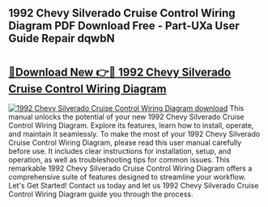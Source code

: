 ## 1992 Chevy Silverado Cruise Control Wiring Diagram PDF Download Free - Part-UXa User Guide Repair dqwbN

# <h2><a href="http://dft1bcr.blite.top/?on=1992+Chevy+Silverado+Cruise+Control+Wiring+Diagram">🔗Download New 👉🔴 1992 Chevy Silverado Cruise Control Wiring Diagram</a></h2>

[![1992 Chevy Silverado Cruise Control Wiring Diagram download](https://i.imgur.com/lujVjoI.png)](http://dft1bcr.blite.top/?on=1992+Chevy+Silverado+Cruise+Control+Wiring+Diagram)
This manual unlocks the potential of your new 1992 Chevy Silverado Cruise Control Wiring Diagram. Explore its features, learn how to install, operate, and maintain it seamlessly. To make the most of your 1992 Chevy Silverado Cruise Control Wiring Diagram, please read this user manual carefully before use. It includes clear instructions for installation, setup, and operation, as well as troubleshooting tips for common issues. This remarkable 1992 Chevy Silverado Cruise Control Wiring Diagram offers a comprehensive suite of features designed to streamline your workflow. Let's Get Started! Contact us today and let us 1992 Chevy Silverado Cruise Control Wiring Diagram guide you through the process.
